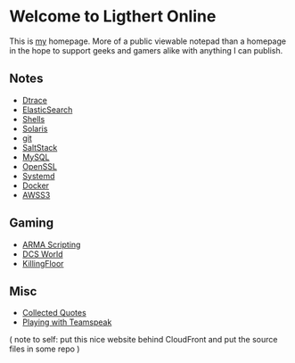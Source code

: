 # Welcome to Ligthert Online

This is [my](about.md) homepage. More of a public viewable notepad than a homepage in the hope to support geeks and gamers alike with anything I can publish.

## Notes
* [Dtrace](notes/dtrace.md)
* [ElasticSearch](notes/elasticsearch.md)
* [Shells](notes/shells.md)
* [Solaris](notes/solaris.md)
* [git](notes/git.md)
* [SaltStack](notes/saltstack.md)
* [MySQL](notes/mysql.md)
* [OpenSSL](notes/openssl.md)
* [Systemd](notes/systemd.md)
* [Docker](notes/docker.md)
* [AWSS3](aws/s3.md)

## Gaming
* [ARMA Scripting](gaming/arma.md)
* [DCS World](gaming/dcsw.md)
* [KillingFloor](gaming/kf.md)

## Misc
* [Collected Quotes](misc/quotes.md)
* [Playing with Teamspeak](misc/teamspeak.md)

( note to self: put this nice website behind CloudFront and put the source files in some repo )
